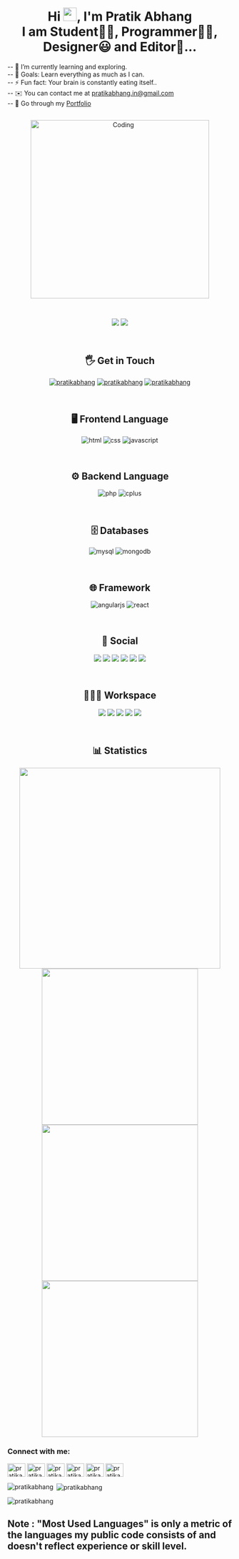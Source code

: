 <h1 align="center"> Hi <img src="https://raw.githubusercontent.com/MartinHeinz/MartinHeinz/master/wave.gif" width="30">, I'm Pratik Abhang <br> I am Student👨‍🎓, Programmer👨‍💻, Designer😃 and Editor🤩...
</h1>
-- 🌱 I’m currently learning and exploring.<br>
-- 🥅 Goals: Learn everything as much as I can.<br>
-- ⚡ Fun fact: Your brain is constantly eating itself..<br>
-- ✉️ You can contact me at <a href="mailto:pratikabhang.in@gmail.com">pratikabhang.in@gmail.com</a> <br>
-- 📌 Go through my <a href="https://pratikabhang.netlify.app/" target="_blank">Portfolio</a>
<div align="center">
  <h2></h2>
  <p>
    <img alt="Coding" width="400" src="https://raw.githubusercontent.com/PolarBearGG/PolarBearGG/master/web-developer.gif">
  </p>
  <br>
  <p>
    <img src="https://komarev.com/ghpvc/?username=pratikabhang&style=for-the-badge">
    <img src="https://custom-icon-badges.herokuapp.com/badge/dynamic/json?logo=star&color=55960c&labelColor=488207&label=Stars&style=for-the-badge&query=%24.stars&url=https://api.github-star-counter.workers.dev/user/pratikabhang">
  </p>
</div>

<br>
<h2 align="center">🖐 Get in Touch</h2>
<p align="center">
  <a href="https://linkedin.com/in/pratikabhang/" target="_blank"><img align="center" src="https://img.shields.io/badge/linkedin-%230A66C2.svg?&style=for-the-badge&logo=linkedin&logoColor=white" alt="pratikabhang" /></a>
  <a href="https://pratikabhang.netlify.app/" target="_blank"><img align="center" src="https://img.shields.io/badge/Portfolio-%23000000.svg?style=for-the-badge&logo=firefox&logoColor=#FF7139" alt="pratikabhang" /></a>
  <a href="mailto:pratikabhang.in@gmail.com" target="_blank"><img align="center" src="https://img.shields.io/badge/gmail-%23EA4335.svg?&style=for-the-badge&logo=gmail&logoColor=white" alt="pratikabhang" /></a>
</p>

<br>
<h2 align="center">🖥️ Frontend Language</h2>
<p align="center">
  <img src="https://img.shields.io/badge/html5-%23E34F26.svg?&style=for-the-badge&logo=html5&logoColor=white" alt="html"/>
  <img src="https://img.shields.io/badge/css3-%231572B6.svg?&style=for-the-badge&logo=css3&logoColor=white" alt="css"/>
  <img src="https://img.shields.io/badge/javascript-%23F7DF1E.svg?&style=for-the-badge&logo=javascript&logoColor=black" alt="javascript"/>
</p>

<br>
<h2 align="center">⚙️ Backend Language</h2>
<p align="center">
  <img src="https://img.shields.io/badge/php-%23777BB4.svg?style=for-the-badge&logo=php&logoColor=white" alt="php"/>
  <img src="https://img.shields.io/badge/c%2B%2B-%2300599C.svg?&style=for-the-badge&logo=c%2B%2B&logoColor=white" alt="cplus"/>
</p>

<br>
<h2 align="center">🗄️ Databases</h2>
<p align="center">
  <img src="https://img.shields.io/badge/mysql-%234479A1.svg?&style=for-the-badge&logo=mysql&logoColor=white" alt="mysql"/>
  <img src="https://img.shields.io/badge/mongodb-%2347A248.svg?&style=for-the-badge&logo=mongodb&logoColor=white" alt="mongodb"/>
</p>

<br>
<h2 align="center">🌐 Framework</h2>
<p align="center">
  <img src="https://img.shields.io/badge/angular.js-%23339933.svg?&style=for-the-badge&logo=angular.js&logoColor=white" alt="angularjs"/>
  <img src="https://img.shields.io/badge/react-%2361DAFB.svg?&style=for-the-badge&logo=react&logoColor=black" alt="react"/>
</p>

<br>
<h2 align="center">🤙 Social</h2>
<p align="center">
  <a href="http://www.instagram.com/pratikabhang_/"><img src="https://img.shields.io/badge/Instagram-%23E4405F.svg?style=for-the-badge&logo=Instagram&logoColor=white"></a>
  <a href="https://www.linkedin.com/in/pratikabhang/"><img src="https://img.shields.io/badge/linkedin-%230077B5.svg?style=for-the-badge&logo=linkedin&logoColor=white"></a>
  <a href="https://www.github.com/pratikabhang/"><img src="https://img.shields.io/badge/github-%23121011.svg?style=for-the-badge&logo=github&logoColor=white"></a>
  <a href="https://auth.geeksforgeeks.org/user/pratikabhang/"><img src="https://img.shields.io/badge/Geeks_for_Geeks-gray?style=for-the-badge&logo=geeksforgeeks&logoColor=35914c"></a>
  <a href="https://www.leetcode.com/pratikabhang/"><img src="https://img.shields.io/badge/leetcode-%23FFA116.svg?&style=for-the-badge&logo=leetcode&logoColor=black"></a>
  <a href="https://www.hackerrank.com/pratikabhang/"><img src="https://img.shields.io/badge/-Hackerrank-2EC866?style=for-the-badge&logo=HackerRank&logoColor=white"></a>
</p>

<br>
<h2 align="center">👨🏻‍💻 Workspace</h2>
<p align="center">
  <img src="https://img.shields.io/badge/hp%20laptop-0096D6?style=for-the-badge&logo=hp&logoColor=white">
  <img src="https://img.shields.io/badge/Windows_OS-0078D6?style=for-the-badge&logo=windows&logoColor=white">
  <img src="https://img.shields.io/badge/Intel%20Core_i7_12th-0071C5?style=for-the-badge&logo=intel&logoColor=white">
  <img src="https://img.shields.io/badge/Google-4285F4?style=for-the-badge&logo=GoogleChrome&logoColor=white">
  <img src="https://img.shields.io/badge/VSCode-0078D4?style=for-the-badge&logo=visual%20studio%20code&logoColor=white">
</p>

<br>
<h2 align="center">📊 Statistics</h2>
<div align="center">
  <img src="https://github-profile-summary-cards.vercel.app/api/cards/profile-details?username=pratikabhang&theme=vue" width="450" />
  <img src="https://github-readme-stats-git-masterrstaa-rickstaa.vercel.app/api?username=pratikabhang&count_private=true&include_all_commits=true&show_icons=true&theme=highcontrast" width="350"/>
  <img src="https://github-readme-stats.vercel.app/api/top-langs/?username=pratikabhang&theme=highcontrast" width="350" />
  <img src="https://github-readme-streak-stats.herokuapp.com/?user=pratikabhang&theme=highcontrast" width="350"/>
</div>





<h3 align="left">Connect with me:</h3>
<p align="left">
<a href="https://twitter.com/pratikabhang" target="blank"><img align="center" src="https://raw.githubusercontent.com/rahuldkjain/github-profile-readme-generator/master/src/images/icons/Social/twitter.svg" alt="pratikabhang" height="30" width="40" /></a>
<a href="https://linkedin.com/in/pratikabhang" target="blank"><img align="center" src="https://raw.githubusercontent.com/rahuldkjain/github-profile-readme-generator/master/src/images/icons/Social/linked-in-alt.svg" alt="pratikabhang" height="30" width="40" /></a>
<a href="https://instagram.com/pratikabhang" target="blank"><img align="center" src="https://raw.githubusercontent.com/rahuldkjain/github-profile-readme-generator/master/src/images/icons/Social/instagram.svg" alt="pratikabhang" height="30" width="40" /></a>
<a href="https://www.hackerrank.com/pratikabhang" target="blank"><img align="center" src="https://raw.githubusercontent.com/rahuldkjain/github-profile-readme-generator/master/src/images/icons/Social/hackerrank.svg" alt="pratikabhang" height="30" width="40" /></a>
<a href="https://www.leetcode.com/pratikabhang" target="blank"><img align="center" src="https://raw.githubusercontent.com/rahuldkjain/github-profile-readme-generator/master/src/images/icons/Social/leet-code.svg" alt="pratikabhang" height="30" width="40" /></a>
<a href="https://auth.geeksforgeeks.org/user/pratikabhang" target="blank"><img align="center" src="https://raw.githubusercontent.com/rahuldkjain/github-profile-readme-generator/master/src/images/icons/Social/geeks-for-geeks.svg" alt="pratikabhang" height="30" width="40" /></a>
</p>

<p><img align="left" src="https://github-readme-stats.vercel.app/api/top-langs?username=pratikabhang&show_icons=true&locale=en&layout=compact" alt="pratikabhang" /></p>

<p>&nbsp;<img align="center" src="https://github-readme-stats.vercel.app/api?username=pratikabhang&show_icons=true&locale=en" alt="pratikabhang" /></p>

<p><img align="center" src="https://github-readme-streak-stats.herokuapp.com/?user=pratikabhang&" alt="pratikabhang" /></p>

## Note : "Most Used Languages" is only a metric of the languages my public code consists of and doesn't reflect experience or skill level.
